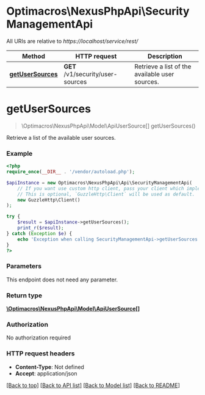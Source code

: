 # Optimacros\NexusPhpApi\SecurityManagementApi

All URIs are relative to *https://localhost/service/rest/*

Method | HTTP request | Description
------------- | ------------- | -------------
[**getUserSources**](SecurityManagementApi.md#getUserSources) | **GET** /v1/security/user-sources | Retrieve a list of the available user sources.


# **getUserSources**
> \Optimacros\NexusPhpApi\Model\ApiUserSource[] getUserSources()

Retrieve a list of the available user sources.



### Example
```php
<?php
require_once(__DIR__ . '/vendor/autoload.php');

$apiInstance = new Optimacros\NexusPhpApi\Api\SecurityManagementApi(
    // If you want use custom http client, pass your client which implements `GuzzleHttp\ClientInterface`.
    // This is optional, `GuzzleHttp\Client` will be used as default.
    new GuzzleHttp\Client()
);

try {
    $result = $apiInstance->getUserSources();
    print_r($result);
} catch (Exception $e) {
    echo 'Exception when calling SecurityManagementApi->getUserSources: ', $e->getMessage(), PHP_EOL;
}
?>
```

### Parameters
This endpoint does not need any parameter.

### Return type

[**\Optimacros\NexusPhpApi\Model\ApiUserSource[]**](../Model/ApiUserSource.md)

### Authorization

No authorization required

### HTTP request headers

 - **Content-Type**: Not defined
 - **Accept**: application/json

[[Back to top]](#) [[Back to API list]](../../README.md#documentation-for-api-endpoints) [[Back to Model list]](../../README.md#documentation-for-models) [[Back to README]](../../README.md)

